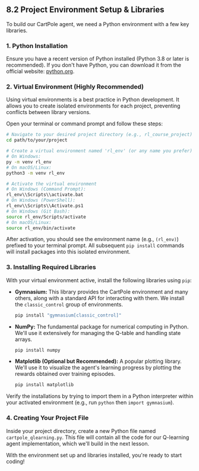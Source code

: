 ## 8.2 Project Environment Setup & Libraries

To build our CartPole agent, we need a Python environment with a few key libraries.

### 1. Python Installation

Ensure you have a recent version of Python installed (Python 3.8 or later is recommended). If you don't have Python, you can download it from the official website: [python.org](https://www.python.org/).

### 2. Virtual Environment (Highly Recommended)

Using virtual environments is a best practice in Python development. It allows you to create isolated environments for each project, preventing conflicts between library versions.

Open your terminal or command prompt and follow these steps:

```bash
# Navigate to your desired project directory (e.g., rl_course_project)
cd path/to/your/project

# Create a virtual environment named 'rl_env' (or any name you prefer)
# On Windows:
py -m venv rl_env
# On macOS/Linux:
python3 -m venv rl_env

# Activate the virtual environment
# On Windows (Command Prompt):
rl_env\\Scripts\\activate.bat
# On Windows (PowerShell):
rl_env\\Scripts\\Activate.ps1
# On Windows (Git Bash):
source rl_env/Scripts/activate
# On macOS/Linux:
source rl_env/bin/activate
```
After activation, you should see the environment name (e.g., `(rl_env)`) prefixed to your terminal prompt. All subsequent `pip install` commands will install packages into this isolated environment.

### 3. Installing Required Libraries

With your virtual environment active, install the following libraries using `pip`:

*   **Gymnasium:** This library provides the CartPole environment and many others, along with a standard API for interacting with them. We install the `classic_control` group of environments.
    ```bash
    pip install "gymnasium[classic_control]"
    ```
*   **NumPy:** The fundamental package for numerical computing in Python. We'll use it extensively for managing the Q-table and handling state arrays.
    ```bash
    pip install numpy
    ```
*   **Matplotlib (Optional but Recommended):** A popular plotting library. We'll use it to visualize the agent's learning progress by plotting the rewards obtained over training episodes.
    ```bash
    pip install matplotlib
    ```

Verify the installations by trying to import them in a Python interpreter within your activated environment (e.g., run `python` then `import gymnasium`).

### 4. Creating Your Project File

Inside your project directory, create a new Python file named `cartpole_qlearning.py`. This file will contain all the code for our Q-learning agent implementation, which we'll build in the next lesson.

With the environment set up and libraries installed, you're ready to start coding! 
